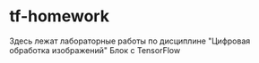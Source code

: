 # tf-homework
Здесь лежат лабораторные работы по дисциплине "Цифровая обработка изображений" Блок с TensorFlow
